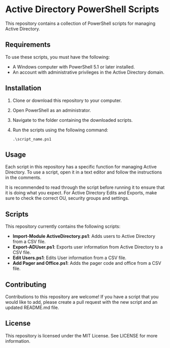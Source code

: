# Active Directory PowerShell Scripts

This repository contains a collection of PowerShell scripts for managing Active Directory.

## Requirements

To use these scripts, you must have the following:

- A Windows computer with PowerShell 5.1 or later installed.
- An account with administrative privileges in the Active Directory domain.

## Installation

1. Clone or download this repository to your computer.
2. Open PowerShell as an administrator.
3. Navigate to the folder containing the downloaded scripts.
4. Run the scripts using the following command:

   ```
   .\script_name.ps1
   ```

## Usage

Each script in this repository has a specific function for managing Active Directory. To use a script, open it in a text editor and follow the instructions in the comments. 

It is recommended to read through the script before running it to ensure that it is doing what you expect. For Active Directory Edits and Exports, make sure to check the correct OU, security groups and settings.

## Scripts

This repository currently contains the following scripts:

- **Import-Module ActiveDirectory.ps1**: Adds users to Active Directory from a CSV file.
- **Export-ADUser.ps1**: Exports user information from Active Directory to a CSV file.
- **Edit Users.ps1**: Edits User information from a CSV file.
- **Add Pager and Office.ps1**: Adds the pager code and office from a CSV file.

## Contributing

Contributions to this repository are welcome! If you have a script that you would like to add, please create a pull request with the new script and an updated README.md file.

## License

This repository is licensed under the MIT License. See LICENSE for more information.
